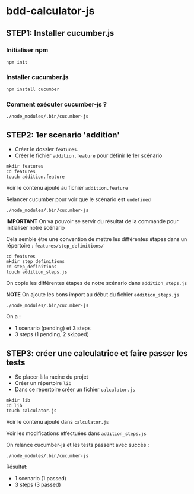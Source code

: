 # bdd-calculator-js

## STEP1: Installer cucumber.js

### Initialiser npm

```
npm init
```

### Installer cucumber.js

```
npm install cucumber
```

### Comment exécuter cucumber-js ?

```
./node_modules/.bin/cucumber-js
```

## STEP2: 1er scenario 'addition'

- Créer le dossier ```features```. 
- Créer le fichier ```addition.feature``` pour définir le 1er scénario

```
mkdir features
cd features
touch addition.feature
```

Voir le contenu ajouté au fichier ```addition.feature```

Relancer cucumber pour voir que le scénario est ```undefined```

```
./node_modules/.bin/cucumber-js
```

**IMPORTANT** 
On va pouvoir se servir du résultat de la commande pour initialiser notre scénario


Cela semble être une convention de mettre les différentes étapes dans un répertoire :
```features/step_definitions/```

```
cd features
mkdir step_definitions
cd step_definitions
touch addition_steps.js
```

On copie les différentes étapes de notre scénario dans ```addition_steps.js```

**NOTE**
On ajoute les bons import au début du fichier ```addition_steps.js```

```
./node_modules/.bin/cucumber-js
```

On a :
- 1 scenario (pending) et 3 steps 
- 3 steps (1 pending, 2 skipped)

## STEP3: créer une calculatrice et faire passer les tests

- Se placer à la racine du projet 
- Créer un répertoire ```lib```
- Dans ce répertoire créer un fichier ```calculator.js```

```
mkdir lib
cd lib 
touch calculator.js
```

Voir le contenu ajouté dans ```calculator.js```

Voir les modifications effectuées dans ```addition_steps.js```

On relance cucumber-js et les tests passent avec succès :

```
./node_modules/.bin/cucumber-js
```

Résultat:

- 1 scenario (1 passed)
- 3 steps (3 passed)
